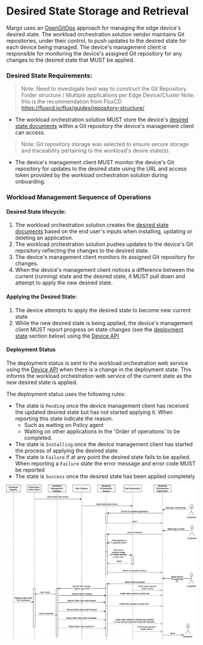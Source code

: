 # Desired State Storage and Retrieval

Margo uses an [OpenGitOps](https://opengitops.dev/) approach for managing the edge device's desired state. The workload orchestration solution vendor maintains Git repositories, under their control, to push updates to the desired state for each device being managed. The device's management client is responsible for monitoring the device's assigned Git repository for any changes to the desired state that MUST be applied.

### Desired State Requirements:

> Note: Need to investigate best way to construct the Git Repository. Folder structure / Multiple applications per Edge Device/Cluster
> Note: this is the recommendation from FluxCD <https://fluxcd.io/flux/guides/repository-structure/>

- The workload orchestration solution MUST store the device's [desired state documents](../../margo-api-reference/workload-api/desired-state-api/desired-state.md) within a Git repository the device's management client can access. 
> Note: Git repository storage was selected to ensure secure storage and traceability pertaining to the workload's desire state(s).  
- The device's management client MUST monitor the device's Git repository for updates to the desired state using the URL and access token provided by the workload orchestration solution during onboarding.

### Workload Management Sequence of Operations

#### Desired State lifecycle:

1. The workload orchestration solution creates the [desired state documents](../../margo-api-reference/workload-api/desired-state-api/desired-state.md) based on the end user's inputs when installing, updating or deleting an application.
2. The workload orchestration solution pushes updates to the device's Git repository reflecting the changes to the desired state.
3. The device's management client monitors its assigned Git repository for changes.
4. When the device's management client notices a difference between the current (running) state and the desired state, it MUST pull down and attempt to apply the new desired state.

#### Applying the Desired State:

1. The device attempts to apply the desired state to become new current state
2. While the new desired state is being applied, the device's management client MUST report progress on state changes (see the [deployment state](#deployment-status) section below) using the [Device API](../../margo-api-reference/workload-api/device-api/deployment-status.md)

#### Deployment Status

The deployment status is sent to the workload orchestration web service using the [Device API](../../margo-api-reference/workload-api/device-api/deployment-status.md) when there is a change in the deployment state. This informs the workload orchestration web service of the current state as the new desired state is applied. 

The deployment status uses the following rules:

- The state is `Pending` once the device management client has received the updated desired state but has not started applying it. When reporting this state indicate the reason.
    - Such as waiting on Policy agent
    - Waiting on other applications in the 'Order of operations' to be completed.
- The state is `Installing` once the device management client has started the process of applying the desired state.
- The state is `Failure` if at any point the desired state fails to be applied. When reporting a `Failure` state the error message and error code MUST be reported
- The state is `Success` once the desired state has been applied completely 

![Workload Install Sequence Diagram (svg)](../../figures/workload-install-sequence.drawio.svg)
